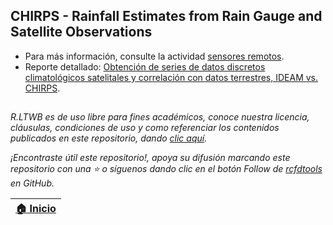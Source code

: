 ## CHIRPS - Rainfall Estimates from Rain Gauge and Satellite Observations

* Para más información, consulte la actividad [sensores remotos](../../Section03/RemoteSensing).
* Reporte detallado: [Obtención de series de datos discretos climatológicos satelitales y correlación con datos terrestres, IDEAM vs. CHIRPS](RemoteSensingRainChirps.md).


##

_R.LTWB es de uso libre para fines académicos, conoce nuestra licencia, cláusulas, condiciones de uso y como referenciar los contenidos publicados en este repositorio, dando [clic aquí](https://github.com/rcfdtools/R.LTWB/wiki/License)._

_¡Encontraste útil este repositorio!, apoya su difusión marcando este repositorio con una ⭐ o síguenos dando clic en el botón Follow de [rcfdtools](https://github.com/rcfdtools) en GitHub._

| [:house: Inicio](../../Readme.md) |
|-----------------------------------|